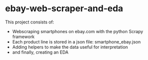 # ebay-web-scraper-and-eda

This project consists of:
 - Webscraping smartphones on ebay.com with the python Scrapy framework
 - Each product line is stored in a json file: smartphone_ebay.json
 - Adding helpers to make the data useful for interpretation
 - and finally, creating an EDA